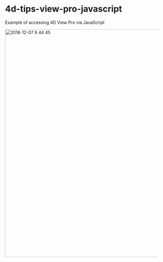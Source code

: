 # 4d-tips-view-pro-javascript
Example of accessing 4D View Pro via JavaScript

<img width="750" alt="2018-12-07 9 44 45" src="https://user-images.githubusercontent.com/1725068/49620565-c7945380-fa04-11e8-9fce-d6574fccd1f0.png">
